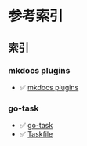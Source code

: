 # 参考索引

## 索引

### mkdocs plugins

- ✅ [mkdocs plugins](https://github.com/mkdocs/catalog)

### go-task

- ✅ [go-task](https://github.com/go-task/task)
- ✅ [Taskfile](https://taskfile.dev/)
